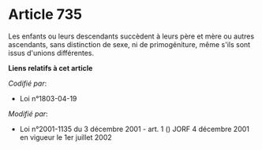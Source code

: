 # Article 735

Les enfants ou leurs descendants succèdent à leurs père et mère ou autres ascendants, sans distinction de sexe, ni de
primogéniture, même s'ils sont issus d'unions différentes.

**Liens relatifs à cet article**

_Codifié par_:

  - Loi n°1803-04-19

_Modifié par_:

  - Loi n°2001-1135 du 3 décembre 2001 - art. 1 () JORF 4 décembre 2001 en vigueur le 1er juillet 2002
